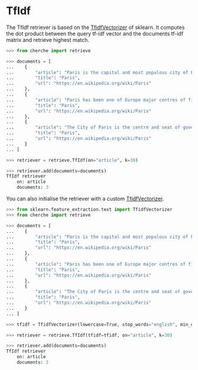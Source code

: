 # TfIdf

The TfIdf retriever is based on the [TfidfVectorizer](https://scikit-learn.org/stable/modules/generated/sklearn.feature_extraction.text.TfidfVectorizer.html) of sklearn. It computes the dot product between the query tf-idf vector and the documents tf-idf matrix and retrieve highest match.

```python
>>> from cherche import retrieve

>>> documents = [
...    {
...        "article": "Paris is the capital and most populous city of France",
...        "title": "Paris",
...        "url": "https://en.wikipedia.org/wiki/Paris"
...    },
...    {
...        "article": "Paris has been one of Europe major centres of finance, diplomacy , commerce , fashion , gastronomy , science , and arts.",
...        "title": "Paris",
...        "url": "https://en.wikipedia.org/wiki/Paris"
...    },
...    {
...        "article": "The City of Paris is the centre and seat of government of the region and province of Île-de-France .",
...        "title": "Paris",
...        "url": "https://en.wikipedia.org/wiki/Paris"
...    }
... ]

>>> retriever = retrieve.TfIdf(on="article", k=30)

>>> retriever.add(documents=documents)
TfIdf retriever
    on: article
    documents: 3
```

You can also initialise the retriever with a custom [TfidfVectorizer](https://scikit-learn.org/stable/modules/generated/sklearn.feature_extraction.text.TfidfVectorizer.html).

```python
>>> from sklearn.feature_extraction.text import TfidfVectorizer
>>> from cherche import retrieve

>>> documents = [
...    {
...        "article": "Paris is the capital and most populous city of France",
...        "title": "Paris",
...        "url": "https://en.wikipedia.org/wiki/Paris"
...    },
...    {
...        "article": "Paris has been one of Europe major centres of finance, diplomacy , commerce , fashion , gastronomy , science , and arts.",
...        "title": "Paris",
...        "url": "https://en.wikipedia.org/wiki/Paris"
...    },
...    {
...        "article": "The City of Paris is the centre and seat of government of the region and province of Île-de-France .",
...        "title": "Paris",
...        "url": "https://en.wikipedia.org/wiki/Paris"
...    }
... ]

>>> tfidf = TfidfVectorizer(lowercase=True, stop_words="english", min_df=2, max_df=0.7)

>>> retriever = retrieve.TfIdf(tfidf=tfidf, on="article", k=30)

>>> retriever.add(documents=documents)
TfIdf retriever
    on: article
    documents: 3
```
